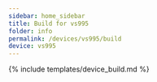 ```yaml
---
sidebar: home_sidebar
title: Build for vs995
folder: info
permalink: /devices/vs995/build
device: vs995
---
```

{% include templates/device_build.md %}
